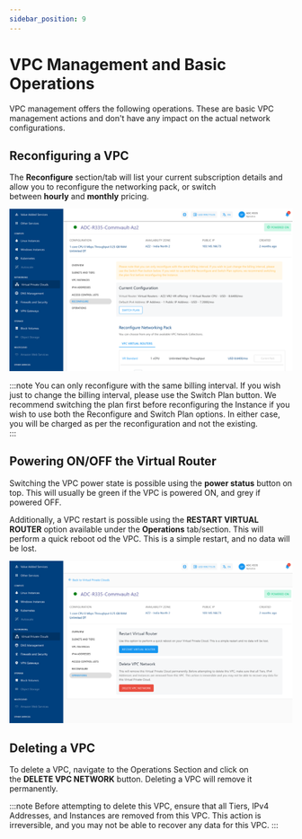 ```yaml
---
sidebar_position: 9
---
```

# VPC Management and Basic Operations

VPC management offers the following operations. These are basic VPC management actions and don't have any impact on the actual network configurations.

## Reconfiguring a VPC

The **Reconfigure** section/tab will list your current subscription details and allow you to reconfigure the networking pack, or switch between **hourly** and **monthly** pricing.

![VPC Management and Basic Operations](img/VPCManagement1.png)

:::note
You can only reconfigure with the same billing interval. If you wish just to change the billing interval, please use the Switch Plan button. We recommend switching the plan first before reconfiguring the Instance if you wish to use both the Reconfigure and Switch Plan options. In either case, you will be charged as per the reconfiguration and not the existing.  
:::

## Powering ON/OFF the Virtual Router

Switching the VPC power state is possible using the **power status** button on top. This will usually be green if the VPC is powered ON, and grey if powered OFF.

Additionally, a VPC restart is possible using the **RESTART VIRTUAL ROUTER** option available under the **Operations** tab/section. This will perform a quick reboot od the VPC. This is a simple restart, and no data will be lost.

![VPC Management and Basic Operations](img/VPCManagement2.png)

## Deleting a VPC

To delete a VPC, navigate to the Operations Section and click on the **DELETE VPC NETWORK** button. Deleting a VPC will remove it permanently.

:::note
Before attempting to delete this VPC, ensure that all Tiers, IPv4 Addresses, and Instances are removed from this VPC. This action is irreversible, and you may not be able to recover any data for this VPC.
:::
